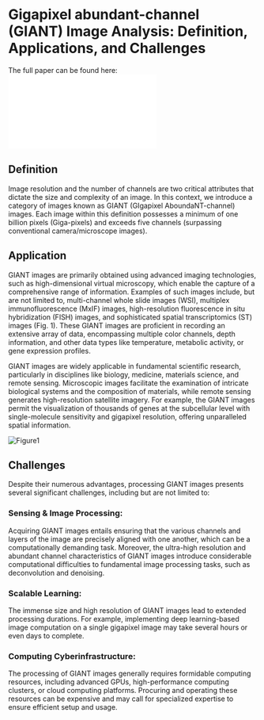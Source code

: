# Gigapixel abundant-channel (GIANT) Image Analysis: Definition, Applications, and Challenges
The full paper can be found here: ![Paper](GIANT_Image_defination.pdf)

## Definition
Image resolution and the number of channels are two critical attributes that dictate the size and complexity of an image. In this context, we introduce a category of images known as GIANT (GIgapixel AboundaNT-channel) images. Each image within this definition possesses a minimum of one billion pixels (Giga-pixels) and exceeds five channels (surpassing conventional camera/microscope images).

## Application
GIANT images are primarily obtained using advanced imaging technologies, such as high-dimensional virtual microscopy, which enable the capture of a comprehensive range of information. Examples of such images include, but are not limited to, multi-channel whole slide images (WSI), multiplex immunofluorescence (MxIF) images, high-resolution fluorescence in situ hybridization (FISH) images, and sophisticated spatial transcriptomics (ST) images (Fig. 1). These GIANT images are proficient in recording an extensive array of data, encompassing multiple color channels, depth information, and other data types like temperature, metabolic activity, or gene expression profiles.

GIANT images are widely applicable in fundamental scientific research, particularly in disciplines like biology, medicine, materials science, and remote sensing. Microscopic images facilitate the examination of intricate biological systems and the composition of materials, while remote sensing generates high-resolution satellite imagery. For example, the GIANT images permit the visualization of thousands of genes at the subcellular level with single-molecule sensitivity and gigapixel resolution, offering unparalleled spatial information.

![Figure1](https://github.com/ddrrnn123/Omni-Seg/blob/main/GithubFigure/Overview1.png)<br />


## Challenges
Despite their numerous advantages, processing GIANT images presents several significant challenges, including but are not limited to:

### Sensing & Image Processing:
Acquiring GIANT images entails ensuring that the various channels and layers of the image are precisely aligned with one another, which can be a computationally demanding task. Moreover, the ultra-high resolution and abundant channel characteristics of GIANT images introduce considerable computational difficulties to fundamental image processing tasks, such as deconvolution and denoising. 


### Scalable Learning:
The immense size and high resolution of GIANT images lead to extended processing durations. For example, implementing deep learning-based image computation on a single gigapixel image may take several hours or even days to complete.


### Computing Cyberinfrastructure:
The processing of GIANT images generally requires formidable computing resources, including advanced GPUs, high-performance computing clusters, or cloud computing platforms. Procuring and operating these resources can be expensive and may call for specialized expertise to ensure efficient setup and usage.

